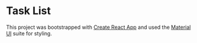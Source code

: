 # Task List

This project was bootstrapped with [Create React App](https://github.com/facebook/create-react-app) and used the [Material UI](https://mui.com/) suite for styling.
